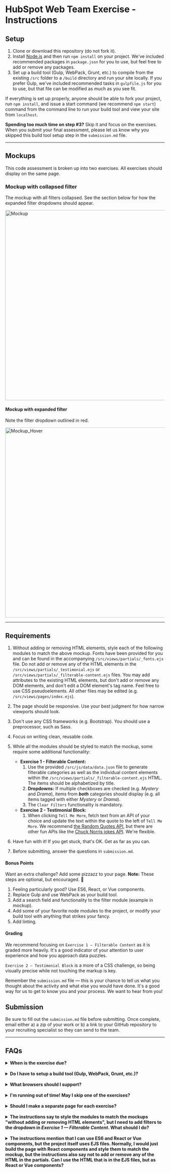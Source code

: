 # HubSpot Web Team Exercise - Instructions

## Setup

1. Clone or download this repository (do not fork it).
2. Install [Node.js](https://nodejs.org/en/download/) and then run `npm install` on your project. We've included recommended packages in `package.json` for you to use, but feel free to add or remove any packages.
3. Set up a build tool (Gulp, WebPack, Grunt, etc.) to compile from the existing `/src` folder to a `/build` directory and run your site locally. If you prefer Gulp, we've included recommended tasks in `gulpfile.js` for you to use, but that file can be modified as much as you see fit.

If everything is set up properly, anyone should be able to fork your project, run `npm install`, and issue a start command (we recommend `npm start`) command from the command line to run your build tool and view your site from `localhost`.

**Spending too much time on step #3?** Skip it and focus on the exercises. When you submit your final assessment, please let us know why you skipped this build tool setup step in the `submission.md` file.

---

## Mockups

This code assessment is broken up into two exercises. All exercises should display on the same page.

### Mockup with collapsed filter

The mockup with all filters collapsed. See the section below for how the expanded filter dropdowns should appear.

<a href="https://cdn2.hubspot.net/hubfs/53/web_team/web-team-test/web-team-exercise_3.png" target="_blank">
    <img src="https://cdn2.hubspot.net/hubfs/53/web_team/web-team-test/web-team-exercise_3.png" alt="Mockup" width="600" />
</a>

#### Mockup with expanded filter

Note the filter dropdown outlined in red.

<a href="https://cdn2.hubspot.net/hubfs/53/web_team/web-team-test/web-team-exercise-v2_expanded.png" target="_blank">
    <img src="https://cdn2.hubspot.net/hubfs/53/web_team/web-team-test/web-team-exercise-v2_expanded.png" alt="Mockup_Hover" width="600" />
</a>

---

## Requirements

1. Without adding or removing HTML elements, style each of the following modules to match the above mockup. Fonts have been provided for you and can be found in the accompanying `/src/views/partials/_fonts.ejs` file. Do not add or remove any of the HTML elements in the `/src/views/partials/_testimonial.ejs` or `/src/views/partials/_filterable-content.ejs` files. You may add attributes to the existing HTML elements, but don't add or remove any DOM elements, and don't edit a DOM element's tag name. Feel free to use CSS pseudoelements. All other files may be edited (e.g. `/src/views/pages/index.ejs`).
2. The page should be responsive. Use your best judgment for how narrow viewports should look.
3. Don't use any CSS frameworks (e.g. Bootstrap). You should use a preprocessor, such as Sass.
4. Focus on writing clean, reusable code.
5. While all the modules should be styled to match the mockup, some require some additional functionality:

   - **Exercise 1 - Filterable Content:**
     1. Use the provided `/src/js/data/data.json` file to generate filterable categories as well as the individual content elements within the `/src/views/partials/_filterable-content.ejs` HTML. The items should be alphabetized by title.
     2. **Dropdowns:** If multiple checkboxes are checked (e.g. _Mystery_ and _Drama_), items from **_both_** categories should display (e.g. all items tagged with either _Mystery_ or _Drama_).
     3. The `Clear Filters` functionality is mandatory.
   - **Exercise 2 - Testimonial Block:**
     1. When clicking `Tell Me More`, fetch text from an API of your choice and update the text within the quote to the left of `Tell Me More`. We recommend [the Random Quotes API](https://talaikis.com/api/quotes/random/), but there are other fun APIs like the [Chuck Norris jokes API](http://www.icndb.com/api/). We're flexible.

6. Have fun with it! If you get stuck, that's OK. Get as far as you can.
7. Before submitting, answer the questions in `submission.md`.

#### Bonus Points

Want an extra challenge? Add some pizzazz to your page. **Note:** These steps are optional, but encouraged. :star2:

1. Feeling particularly good? Use ES6, React, or Vue components.
2. Replace Gulp and use WebPack as your build tool.
3. Add a search field and functionality to the filter module (example in mockup).
4. Add some of your favorite node modules to the project, or modify your build tool with anything that strikes your fancy.
5. Add linting.

#### Grading

We recommend focusing on `Exercise 1 — Filterable Content` as it is graded more heavily. It's a good indicator of your attention to user experience and how you approach data puzzles.

`Exercise 2 — Testimonial Block` is a more of a CSS challenge, so being visually precise while not touching the markup is key.

Remember the `submission.md` file — this is your chance to tell us what you thought about the activity and what else you would have done. It's a good way for us to get to know you and your process. We want to hear from you!

## Submission

Be sure to fill out the `submission.md` file before submitting. Once complete, email either a) a zip of your work or b) a link to your GitHub repository to your recruiting specialist so they can send to the team.

---

## FAQs

<details>
    <summary><strong>When is the exercise due?</strong></summary>
    <p>Please submit your exercise within three (3) days of receiving it. Feel free to leave notes in `submission.md` to let us know what you would have done with more time — we'll appreciate the insight into your process!</p>
</details>
<br />
<details>
    <summary><strong>Do I have to setup a build tool (Gulp, WebPack, Grunt, etc.)?</strong></summary>
    <p>The build tool setup is part of the exercise, so we strongly encourage you to complete this step. If you absolutely can't set it up in time, skip that step and focus on the exercises in plain HTML/CSS/JS. When you submit your final assessment, please let us know why you skipped this build tool setup step in the `submission.md` file.</p>
</details>
<br />
<details>
    <summary><strong>What browsers should I support?</strong></summary>
    <p>We'll look for compatibility in the following browsers:</p>
    <ol>
        <li>Google Chrome (latest version)</li>
        <li>Mozilla Firefox (latest version)</li>
        <li>Microsoft Edge (latest version)</li>
    </ol>
</details>
<br />
<details>
    <summary><strong>I'm running out of time! May I skip one of the exercises?</strong></summary>
    <p>Although we expect you to finish all the exercises, life happens. If you aren't able to finish on time, focus on `Exercise 1 - Filterable Content` and start on the other exercise. Then give us some insight as to what you would have done in the `submission.md` file.</p>
</details>
<br />
<details>
    <summary><strong>Should I make a separate page for each exercise?</strong></summary>
    <p>No thanks — we'd like to see all the exercises on one page. This single page should look as similar to the mockup as possible.</p>
</details>
<br />
<details>
    <summary><strong>The instructions say to style the modules to match the mockups "without adding or removing HTML elements", but I need to add filters to the dropdown in <em>Exercise 1 — Filterable Content</em>. What should I do?</strong></summary>
    <p>You may add the filters dynamically anywhere you see fit in the existing markup. As long as the outer/non-dynamic structure (i.e. the original HTML) doesn’t change, that’s fine. It’s meant to be a tricky styling exercise.</p>
</details>
<br />
<details>
    <summary><strong>The instructions mention that I can use ES6 and React or Vue components, but the project itself uses EJS files. Normally, I would just build the page with React components and style them to match the mockup, but the instructions also say not to add or remove any of the HTML in the partials. Can I use the HTML that is in the EJS files, but as React or Vue components?</strong></summary>
    <p>It's fine to use the HTML that’s in the EJS files — as long as the structure and HTML tags don’t change for each component, we’ll accept that. It’s meant to be a styling challenge, so maintaining the structure is essential. Just add a note for us in the `submission.md` file saying you didn’t use the EJS files themselves but, instead, maintained the original EJS markup in the React or Vue components.</p>
</details>
